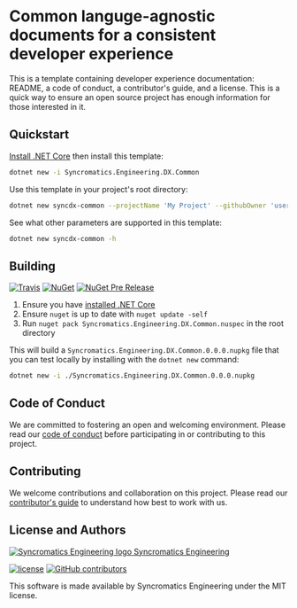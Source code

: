 # Common languge-agnostic documents for a consistent developer experience

This is a template containing developer experience documentation: README, a code of conduct, a contributor's guide, and a license. This is a quick way to ensure an open source project has enough information for those interested in it.

## Quickstart

[Install .NET Core](https://www.microsoft.com/net/core) then install this template:

```bash
dotnet new -i Syncromatics.Engineering.DX.Common
```

Use this template in your project's root directory:

```bash
dotnet new syncdx-common --projectName 'My Project' --githubOwner 'username' --githubRepo 'reponame' --contactEmail 'maintainer@example.com'
```

See what other parameters are supported in this template:

```bash
dotnet new syncdx-common -h
```

## Building

[![Travis](https://img.shields.io/travis/syncromatics/Syncromatics.Engineering.DX.Common.svg)]()
[![NuGet](https://img.shields.io/nuget/v/Syncromatics.Engineering.DX.Common.svg)]()
[![NuGet Pre Release](https://img.shields.io/nuget/vpre/Syncromatics.Engineering.DX.Common.svg)]()

1. Ensure you have [installed .NET Core](https://www.microsoft.com/net/core)
2. Ensure `nuget` is up to date with `nuget update -self`
3. Run `nuget pack Syncromatics.Engineering.DX.Common.nuspec` in the root directory

This will build a `Syncromatics.Engineering.DX.Common.0.0.0.nupkg` file that you can test locally by installing with the `dotnet new` command:

```bash
dotnet new -i ./Syncromatics.Engineering.DX.Common.0.0.0.nupkg
```

## Code of Conduct

We are committed to fostering an open and welcoming environment. Please read our [code of conduct](CODE_OF_CONDUCT.md) before participating in or contributing to this project.

## Contributing

We welcome contributions and collaboration on this project. Please read our [contributor's guide](CONTRIBUTING.md) to understand how best to work with us.

## License and Authors

[![Syncromatics Engineering logo](https://en.gravatar.com/userimage/100017782/89bdc96d68ad4b23998e3cdabdeb6e13.png?size=16) Syncromatics Engineering](https://github.com/syncromatics)

[![license](https://img.shields.io/github/license/syncromatics/Syncromatics.Engineering.DX.Common.svg)]()
[![GitHub contributors](https://img.shields.io/github/contributors/syncromatics/Syncromatics.Engineering.DX.Common.svg)]()

This software is made available by Syncromatics Engineering under the MIT license.
